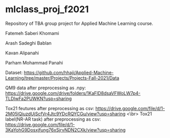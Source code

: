 # mlclass_proj_f2021

Repository of TBA group project for Applied Machine Learning course. </br>

Fatemeh Saberi Khomami

Arash Sadeghi Bablan

Kavan Alipanahi

Parham Mohammad Panahi


Dataset: https://github.com/hhaji/Applied-Machine-Learning/tree/master/Projects/Projects-Fall-2021/Data

QM9 data after preprocessing as .npy: https://drive.google.com/drive/folders/1KaFlD8dsaVFWoLW7p4-TLDlwFa2PUWKN?usp=sharing

Tox21 feutures after preprocessing as csv: https://drive.google.com/file/d/1-2M05lQiuzdUjScfVr4Jtc9YDcRQYCGu/view?usp=sharing <\br>
Tox21 label(NR-AR task) after preprocessing as csv: https://drive.google.com/file/d/1-3KaYohG9Dosxjfung76xSjrvNDN2CXk/view?usp=sharing
